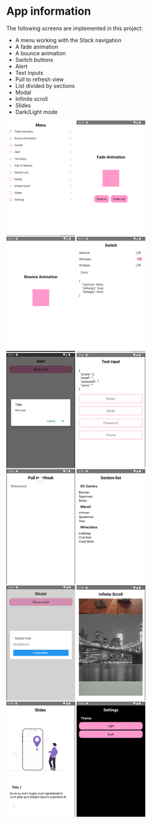 # App information

The following screens are implemented in this project:
- A menu working with the Stack navigation
- A fade animation
- A bounce animation
- Switch buttons
- Alert
- Text inputs
- Pull to refresh view
- List divided by sections
- Modal
- Infinite scroll
- Slides
- Dark/Light mode

<img src="https://github.com/tris460/ReactNativeGists/blob/components/src/assets/Readme/Menu.png" width="180" height="300">
<img src="https://github.com/tris460/ReactNativeGists/blob/components/src/assets/Readme/Fade.png" width="180" height="300">
<img src="https://github.com/tris460/ReactNativeGists/blob/components/src/assets/Readme/Bounce.png" width="180" height="300">
<img src="https://github.com/tris460/ReactNativeGists/blob/components/src/assets/Readme/Switch.png" width="180" height="300">
<img src="https://github.com/tris460/ReactNativeGists/blob/components/src/assets/Readme/Alert.png" width="180" height="300">
<img src="https://github.com/tris460/ReactNativeGists/blob/components/src/assets/Readme/Input.png" width="180" height="300">
<img src="https://github.com/tris460/ReactNativeGists/blob/components/src/assets/Readme/refresh.png" width="180" height="300">
<img src="https://github.com/tris460/ReactNativeGists/blob/components/src/assets/Readme/List.png" width="180" height="300">
<img src="https://github.com/tris460/ReactNativeGists/blob/components/src/assets/Readme/Modal.png" width="180" height="300">
<img src="https://github.com/tris460/ReactNativeGists/blob/components/src/assets/Readme/Scroll.png" width="180" height="300">
<img src="https://github.com/tris460/ReactNativeGists/blob/components/src/assets/Readme/Slides.png" width="180" height="300">
<img src="https://github.com/tris460/ReactNativeGists/blob/components/src/assets/Readme/Settings.png" width="180" height="300">

